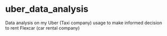 # uber_data_analysis
Data analysis on my Uber (Taxi company) usage to make informed decision to rent Flexcar (car rental company)
